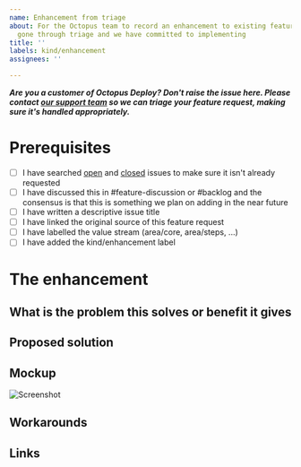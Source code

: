 ```yaml
---
name: Enhancement from triage
about: For the Octopus team to record an enhancement to existing features which has
  gone through triage and we have committed to implementing
title: ''
labels: kind/enhancement
assignees: ''

---
```


**_Are you a customer of Octopus Deploy? Don't raise the issue here. Please contact [our support team](https://octopus.com/support) so we can triage your feature request, making sure it's handled appropriately._**

# Prerequisites

- [ ] I have searched [open](https://github.com/OctopusDeploy/Issues/issues) and [closed](https://github.com/OctopusDeploy/Issues/issues?utf8=%E2%9C%93&q=is%3Aissue+is%3Aclosed) issues to make sure it isn't already requested
- [ ] I have discussed this in #feature-discussion or #backlog and the consensus is that this is something we plan on adding in the near future
- [ ] I have written a descriptive issue title
- [ ] I have linked the original source of this feature request
- [ ] I have labelled the value stream (area/core, area/steps, ...)
- [ ] I have added the kind/enhancement label

# The enhancement

## What is the problem this solves or benefit it gives
<!-- A clear and concise of the underying problem this enhancement is soving. e.g. The user can't access the fileshares used in offline drops -->

## Proposed solution
<!-- A clear and concise description of what the enhancement is. e.g. Enable Offline Drop Targets to publish the results as a deployment Artifact instead of just writing to disk. -->


## Mockup

<!-- If applicable, add a mockup to help explain the proposed enhancement. -->

![Screenshot](https://www.fillmurray.com/620/300)

## Workarounds

<!-- Take some time to think about some viable workarounds while this enhancement is added in case a customer cannot update quickly. -->

## Links

<!-- Add links to other issues, UserVoice suggestions, or customer reports of the same feature request. This will help us get back in touch with them when the enhancement is shipped. -->
